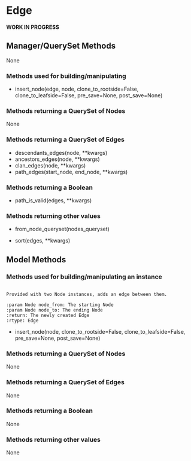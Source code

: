 # Edge

**WORK IN PROGRESS**

## Manager/QuerySet Methods

None

### Methods used for building/manipulating

- insert_node(edge, node, clone_to_rootside=False, clone_to_leafside=False, pre_save=None, post_save=None)

### Methods returning a QuerySet of Nodes

None

### Methods returning a QuerySet of Edges

- descendants_edges(node, **kwargs)
- ancestors_edges(node, **kwargs)
- clan_edges(node, **kwargs)
- path_edges(start_node, end_node, **kwargs)

### Methods returning a Boolean

- path_is_valid(edges, **kwargs)

### Methods returning other values

- from_node_queryset(nodes_queryset)

- sort(edges, **kwargs)


## Model Methods

### Methods used for building/manipulating an instance



```{py:function} add_edge(from_node, to_node)

Provided with two Node instances, adds an edge between them.

:param Node node_from: The starting Node
:param Node node_to: The ending Node
:return: The newly created Edge
:rtype: Edge
```

- insert_node(node, clone_to_rootside=False, clone_to_leafside=False, pre_save=None, post_save=None)

### Methods returning a QuerySet of Nodes

None

### Methods returning a QuerySet of Edges

None

### Methods returning a Boolean

None

### Methods returning other values

None
